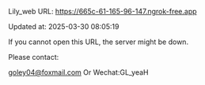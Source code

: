 Lily_web URL: https://665c-61-165-96-147.ngrok-free.app

Updated at: 2025-03-30 08:05:19

If you cannot open this URL, the server might be down.

Please contact: 

goley04@foxmail.com Or Wechat:GL_yeaH
